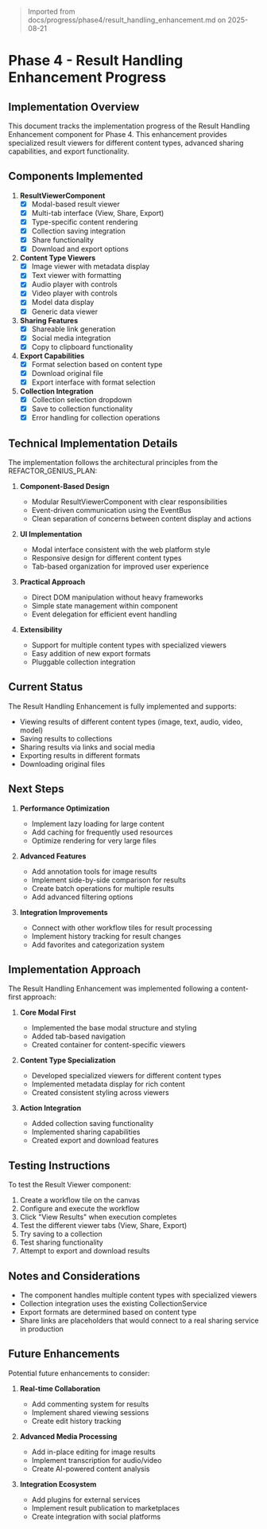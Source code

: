 > Imported from docs/progress/phase4/result_handling_enhancement.md on 2025-08-21

# Phase 4 - Result Handling Enhancement Progress

## Implementation Overview

This document tracks the implementation progress of the Result Handling Enhancement component for Phase 4. This enhancement provides specialized result viewers for different content types, advanced sharing capabilities, and export functionality.

## Components Implemented

1. **ResultViewerComponent**
   - [x] Modal-based result viewer
   - [x] Multi-tab interface (View, Share, Export)
   - [x] Type-specific content rendering
   - [x] Collection saving integration
   - [x] Share functionality
   - [x] Download and export options

2. **Content Type Viewers**
   - [x] Image viewer with metadata display
   - [x] Text viewer with formatting
   - [x] Audio player with controls
   - [x] Video player with controls
   - [x] Model data display
   - [x] Generic data viewer

3. **Sharing Features**
   - [x] Shareable link generation
   - [x] Social media integration
   - [x] Copy to clipboard functionality

4. **Export Capabilities**
   - [x] Format selection based on content type
   - [x] Download original file
   - [x] Export interface with format selection

5. **Collection Integration**
   - [x] Collection selection dropdown
   - [x] Save to collection functionality
   - [x] Error handling for collection operations

## Technical Implementation Details

The implementation follows the architectural principles from the REFACTOR_GENIUS_PLAN:

1. **Component-Based Design**
   - Modular ResultViewerComponent with clear responsibilities
   - Event-driven communication using the EventBus
   - Clean separation of concerns between content display and actions

2. **UI Implementation**
   - Modal interface consistent with the web platform style
   - Responsive design for different content types
   - Tab-based organization for improved user experience

3. **Practical Approach**
   - Direct DOM manipulation without heavy frameworks
   - Simple state management within component
   - Event delegation for efficient event handling

4. **Extensibility**
   - Support for multiple content types with specialized viewers
   - Easy addition of new export formats
   - Pluggable collection integration

## Current Status

The Result Handling Enhancement is fully implemented and supports:

- Viewing results of different content types (image, text, audio, video, model)
- Saving results to collections
- Sharing results via links and social media
- Exporting results in different formats
- Downloading original files

## Next Steps

1. **Performance Optimization**
   - Implement lazy loading for large content
   - Add caching for frequently used resources
   - Optimize rendering for very large files

2. **Advanced Features**
   - Add annotation tools for image results
   - Implement side-by-side comparison for results
   - Create batch operations for multiple results
   - Add advanced filtering options

3. **Integration Improvements**
   - Connect with other workflow tiles for result processing
   - Implement history tracking for result changes
   - Add favorites and categorization system

## Implementation Approach

The Result Handling Enhancement was implemented following a content-first approach:

1. **Core Modal First**
   - Implemented the base modal structure and styling
   - Added tab-based navigation
   - Created container for content-specific viewers

2. **Content Type Specialization**
   - Developed specialized viewers for different content types
   - Implemented metadata display for rich content
   - Created consistent styling across viewers

3. **Action Integration**
   - Added collection saving functionality
   - Implemented sharing capabilities
   - Created export and download features

## Testing Instructions

To test the Result Viewer component:

1. Create a workflow tile on the canvas
2. Configure and execute the workflow
3. Click "View Results" when execution completes
4. Test the different viewer tabs (View, Share, Export)
5. Try saving to a collection
6. Test sharing functionality
7. Attempt to export and download results

## Notes and Considerations

- The component handles multiple content types with specialized viewers
- Collection integration uses the existing CollectionService
- Export formats are determined based on content type
- Share links are placeholders that would connect to a real sharing service in production

## Future Enhancements

Potential future enhancements to consider:

1. **Real-time Collaboration**
   - Add commenting system for results
   - Implement shared viewing sessions
   - Create edit history tracking

2. **Advanced Media Processing**
   - Add in-place editing for image results
   - Implement transcription for audio/video
   - Create AI-powered content analysis

3. **Integration Ecosystem**
   - Add plugins for external services
   - Implement result publication to marketplaces
   - Create integration with social platforms 
